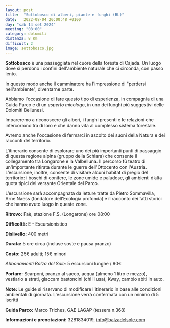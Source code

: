 ```yaml
---
layout: post
title:  "Sottobosco di alberi, piante e funghi (BL)"
date:   2022-08-04 20:00:48 +0100
day: "sab 14 set 2024"
meeting: "08:00"
category: dolomiti
distanza: 8 Km
difficult: 2
image: sottobosco.jpg
---
```


**Sottobosco** è una passeggiata nel cuore della foresta di Cajada. Un luogo dove si perdono i confini dell'ambiente naturale che ci circonda, con passo lento.

In questo modo anche il camminatore ha l'impressione di "perdersi nell'ambiente", diventarne parte.

Abbiamo l'occasione di fare questo tipo di esperienza, in compagnia di una Guida Parco e di un *esperto micologo*, in uno dei luoghi più suggestivi delle Dolomiti Bellunesi.

Impareremo a riconoscere gli alberi, i funghi presenti e le relazioni che intercorrono tra di loro e che danno vita al complesso sistema forestale.

Avremo anche l'occasione di fermarci in ascolto dei suoni della Natura e dei racconti del territorio.

L'itinerario consente di esplorare uno dei più importanti punti di passaggio di questa regione alpina (gruppo della Schiara) che consente il collegamento tra Longarone e la Valbelluna. Il percorso fù teatro di un'importante ritirata durante le guerre dell'Ottocento con l'Austria.
L’escursione, inoltre, consente di visitare alcuni habitat di pregio del territorio: i boschi di conifere, le zone umide e paludose, gli ambienti d’alta quota tipici del versante Orientale del Parco.

L’escursione sarà accompagnata da letture tratte da Pietro Sommavilla, Arne Naess (fondatore dell'Ecologia profonda) e il racconto dei fatti storici che hanno avuto luogo in queste zone.

**Ritrovo:** Faè, stazione F.S. (Longarone) ore 08:00

**Difficoltà:** E - Escursionistico

**Dislivello:** 400 metri

**Durata:** 5 ore circa (incluse soste e pausa pranzo)

**Costo:** 25€ adulti; 15€ minori


*Abbonamenti Balza del Sole:* 5 escursioni lunghe / 90€


**Portare:** Scarponi, pranzo al sacco, acqua (almeno 1 litro e mezzo), vestiario a strati, giaccam bastoncini (chi li usa), Kway, cambio abiti in auto.

**Note:** Le guide si riservano di modificare l'itinerario in base alle condizioni ambientali di giornata. L'escursione verrà confermata con un minimo di 5 iscritti

**Guida Parco:** Marco Triches, GAE LAGAP (tessera n.368) 

**Informazioni e prenotazioni:** 3281834019, info@balzadelsole.com
